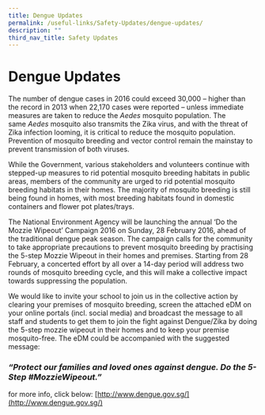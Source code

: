 ```yaml
---
title: Dengue Updates
permalink: /useful-links/Safety-Updates/dengue-updates/
description: ""
third_nav_title: Safety Updates
---
```

Dengue Updates
==============

The number of dengue cases in 2016 could exceed 30,000 – higher than the record in 2013 when 22,170 cases were reported – unless immediate measures are taken to reduce the _Aedes_ mosquito population. The same _Aedes_ mosquito also transmits the Zika virus, and with the threat of Zika infection looming, it is critical to reduce the mosquito population.  Prevention of mosquito breeding and vector control remain the mainstay to prevent transmission of both viruses.

While the Government, various stakeholders and volunteers continue with stepped-up measures to rid potential mosquito breeding habitats in public areas, members of the community are urged to rid potential mosquito breeding habitats in their homes. The majority of mosquito breeding is still being found in homes, with most breeding habitats found in domestic containers and flower pot plates/trays.

The National Environment Agency will be launching the annual ‘Do the Mozzie Wipeout’ Campaign 2016 on Sunday, 28 February 2016, ahead of the traditional dengue peak season. The campaign calls for the community to take appropriate precautions to prevent mosquito breeding by practising the 5-step Mozzie Wipeout in their homes and premises. Starting from 28 February, a concerted effort by all over a 14-day period will address two rounds of mosquito breeding cycle, and this will make a collective impact towards suppressing the population.

We would like to invite your school to join us in the collective action by clearing your premises of mosquito breeding, screen the attached eDM on your online portals (incl. social media) and broadcast the message to all staff and students to get them to join the fight against Dengue/Zika by doing the 5-step mozzie wipeout in their homes and to keep your premise mosquito-free. The eDM could be accompanied with the suggested message:

### _“Protect our families and loved ones against dengue. Do the 5-Step #MozzieWipeout.”_

for more info, click below: [http://www.dengue.gov.sg/](http://www.dengue.gov.sg/)